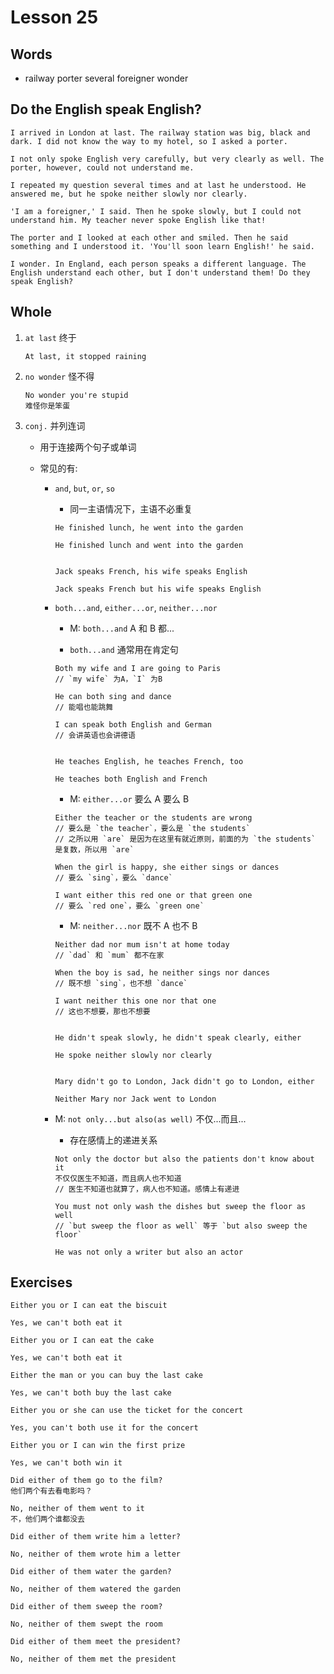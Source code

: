 # Lesson 25

## Words

- railway porter several foreigner wonder

## Do the English speak English?

```
I arrived in London at last. The railway station was big, black and dark. I did not know the way to my hotel, so I asked a porter.

I not only spoke English very carefully, but very clearly as well. The porter, however, could not understand me.

I repeated my question several times and at last he understood. He answered me, but he spoke neither slowly nor clearly.

'I am a foreigner,' I said. Then he spoke slowly, but I could not understand him. My teacher never spoke English like that!

The porter and I looked at each other and smiled. Then he said something and I understood it. 'You'll soon learn English!' he said.

I wonder. In England, each person speaks a different language. The English understand each other, but I don't understand them! Do they speak English?
```

## Whole

1. `at last` 终于

   ```
   At last, it stopped raining
   ```

2. `no wonder` 怪不得

   ```
   No wonder you're stupid
   难怪你是笨蛋
   ```

3. `conj.` 并列连词

   - 用于连接两个句子或单词

   - 常见的有:

     - `and`, `but`, `or`, `so`

       - 同一主语情况下，主语不必重复

       ```
       He finished lunch, he went into the garden

       He finished lunch and went into the garden


       Jack speaks French, his wife speaks English

       Jack speaks French but his wife speaks English
       ```

     - `both...and`, `either...or`, `neither...nor`

       - M: `both...and` A 和 B 都...

       - `both...and` 通常用在肯定句

       ```
       Both my wife and I are going to Paris
       // `my wife` 为A，`I` 为B

       He can both sing and dance
       // 能唱也能跳舞

       I can speak both English and German
       // 会讲英语也会讲德语


       He teaches English, he teaches French, too

       He teaches both English and French
       ```

       - M: `either...or` 要么 A 要么 B

       ```
       Either the teacher or the students are wrong
       // 要么是 `the teacher`，要么是 `the students`
       // 之所以用 `are` 是因为在这里有就近原则，前面的为 `the students` 是复数，所以用 `are`

       When the girl is happy, she either sings or dances
       // 要么 `sing`，要么 `dance`

       I want either this red one or that green one
       // 要么 `red one`，要么 `green one`
       ```

       - M: `neither...nor` 既不 A 也不 B

       ```
       Neither dad nor mum isn't at home today
       // `dad` 和 `mum` 都不在家

       When the boy is sad, he neither sings nor dances
       // 既不想 `sing`，也不想 `dance`

       I want neither this one nor that one
       // 这也不想要，那也不想要


       He didn't speak slowly, he didn't speak clearly, either

       He spoke neither slowly nor clearly


       Mary didn't go to London, Jack didn't go to London, either

       Neither Mary nor Jack went to London
       ```

     - M: `not only...but also(as well)` 不仅...而且...

       - 存在感情上的递进关系

       ```
       Not only the doctor but also the patients don't know about it
       不仅仅医生不知道，而且病人也不知道
       // 医生不知道也就算了，病人也不知道。感情上有递进

       You must not only wash the dishes but sweep the floor as well
       // `but sweep the floor as well` 等于 `but also sweep the floor`

       He was not only a writer but also an actor
       ```

## Exercises

```
Either you or I can eat the biscuit

Yes, we can't both eat it
```

```
Either you or I can eat the cake

Yes, we can't both eat it
```

```
Either the man or you can buy the last cake

Yes, we can't both buy the last cake
```

```
Either you or she can use the ticket for the concert

Yes, you can't both use it for the concert
```

```
Either you or I can win the first prize

Yes, we can't both win it
```

```
Did either of them go to the film?
他们两个有去看电影吗？

No, neither of them went to it
不，他们两个谁都没去
```

```
Did either of them write him a letter?

No, neither of them wrote him a letter
```

```
Did either of them water the garden?

No, neither of them watered the garden
```

```
Did either of them sweep the room?

No, neither of them swept the room
```

```
Did either of them meet the president?

No, neither of them met the president
```
